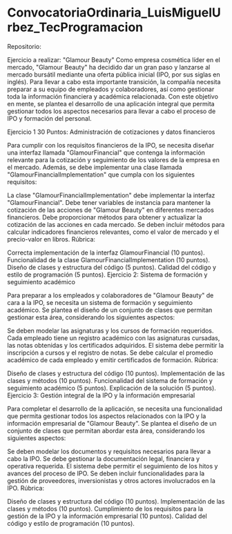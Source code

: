 # ConvocatoriaOrdinaria_LuisMiguelUrbez_TecProgramacion

Repositorio:

Ejercicio a realizar:
"Glamour Beauty"
Como empresa cosmética líder en el mercado, "Glamour Beauty" ha decidido dar un gran paso y lanzarse al mercado bursátil mediante una oferta pública inicial (IPO, por sus siglas en inglés). Para llevar a cabo esta importante transición, la compañía necesita preparar a su equipo de empleados y colaboradores, así como gestionar toda la información financiera y académica relacionada. Con este objetivo en mente, se plantea el desarrollo de una aplicación integral que permita gestionar todos los aspectos necesarios para llevar a cabo el proceso de IPO y formación del personal.

Ejercicio 1 30 Puntos: Administración de cotizaciones y datos financieros

Para cumplir con los requisitos financieros de la IPO, se necesita diseñar una interfaz llamada "GlamourFinancial" que contenga la información relevante para la cotización y seguimiento de los valores de la empresa en el mercado. Además, se debe implementar una clase llamada "GlamourFinancialImplementation" que cumpla con los siguientes requisitos:

La clase "GlamourFinancialImplementation" debe implementar la interfaz "GlamourFinancial".
Debe tener variables de instancia para mantener la cotización de las acciones de "Glamour Beauty" en diferentes mercados financieros.
Debe proporcionar métodos para obtener y actualizar la cotización de las acciones en cada mercado.
Se deben incluir métodos para calcular indicadores financieros relevantes, como el valor de mercado y el precio-valor en libros.
Rúbrica:

Correcta implementación de la interfaz GlamourFinancial (10 puntos).
Funcionalidad de la clase GlamourFinancialImplementation (10 puntos).
Diseño de clases y estructura del código (5 puntos).
Calidad del código y estilo de programación (5 puntos).
Ejercicio 2: Sistema de formación y seguimiento académico

Para preparar a los empleados y colaboradores de "Glamour Beauty" de cara a la IPO, se necesita un sistema de formación y seguimiento académico. Se plantea el diseño de un conjunto de clases que permitan gestionar esta área, considerando los siguientes aspectos:

Se deben modelar las asignaturas y los cursos de formación requeridos.
Cada empleado tiene un registro académico con las asignaturas cursadas, las notas obtenidas y los certificados adquiridos.
El sistema debe permitir la inscripción a cursos y el registro de notas.
Se debe calcular el promedio académico de cada empleado y emitir certificados de formación.
Rúbrica:

Diseño de clases y estructura del código (10 puntos).
Implementación de las clases y métodos (10 puntos).
Funcionalidad del sistema de formación y seguimiento académico (5 puntos).
Explicación de la solución (5 puntos).
Ejercicio 3: Gestión integral de la IPO y la información empresarial

Para completar el desarrollo de la aplicación, se necesita una funcionalidad que permita gestionar todos los aspectos relacionados con la IPO y la información empresarial de "Glamour Beauty". Se plantea el diseño de un conjunto de clases que permitan abordar esta área, considerando los siguientes aspectos:

Se deben modelar los documentos y requisitos necesarios para llevar a cabo la IPO.
Se debe gestionar la documentación legal, financiera y operativa requerida.
El sistema debe permitir el seguimiento de los hitos y avances del proceso de IPO.
Se deben incluir funcionalidades para la gestión de proveedores, inversionistas y otros actores involucrados en la IPO.
Rúbrica:

Diseño de clases y estructura del código (10 puntos).
Implementación de las clases y métodos (10 puntos).
Cumplimiento de los requisitos para la gestión de la IPO y la información empresarial (10 puntos).
Calidad del código y estilo de programación (10 puntos).

